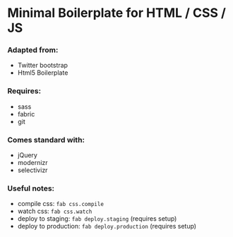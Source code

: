 # Minimal Boilerplate for HTML / CSS / JS 

### Adapted from:
- Twitter bootstrap 
- Html5 Boilerplate

### Requires:
- sass
- fabric
- git

### Comes standard with:
- jQuery
- modernizr
- selectivizr

### Useful notes:
- compile css: ```fab css.compile```
- watch css: ```fab css.watch```
- deploy to staging: ```fab deploy.staging``` (requires setup)
- deploy to production: ```fab deploy.production``` (requires setup)
